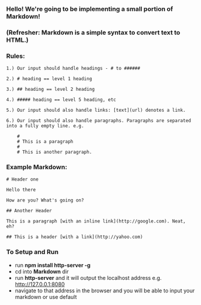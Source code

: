 
### Hello! We're going to be implementing a small portion of Markdown!

### (Refresher: Markdown is a simple syntax to convert text to HTML.)

### Rules:

    1.) Our input should handle headings - # to ######

    2.) # heading == level 1 heading

    3.) ## heading == level 2 heading

    4.) ##### heading == level 5 heading, etc

    5.) Our input should also handle links: [text](url) denotes a link.

    6.) Our input should also handle paragraphs. Paragraphs are separated into a fully empty line. e.g.

        #
        # This is a paragraph
        #
        # This is another paragraph.

### Example Markdown:

    # Header one

    Hello there

    How are you? What's going on?

    ## Another Header

    This is a paragraph [with an inline link](http://google.com). Neat, eh?

    ## This is a header [with a link](http://yahoo.com)

### To Setup and Run

   * run **npm install http-server -g**
   * cd into **Markdown** dir
   * run **http-server** and it will output the localhost address e.g. http://127.0.0.1:8080
   * navigate to that address in the browser and you will be able to input your markdown or use default